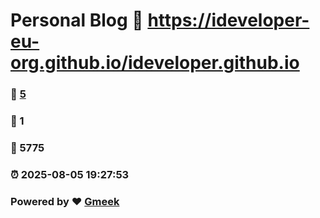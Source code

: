 # Personal Blog :link: https://ideveloper-eu-org.github.io/ideveloper.github.io 
### :page_facing_up: [5](https://ideveloper-eu-org.github.io/ideveloper.github.io/tag.html) 
### :speech_balloon: 1 
### :hibiscus: 5775 
### :alarm_clock: 2025-08-05 19:27:53 
### Powered by :heart: [Gmeek](https://github.com/Meekdai/Gmeek)
